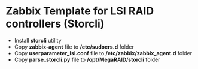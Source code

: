 # Zabbix Template for LSI RAID controllers (Storcli)

- Install **storcli** utility
- Copy **zabbix-agent** file to **/etc/sudoers.d** folder
- Copy **userparameter_lsi.conf** file to **/etc/zabbix/zabbix_agent.d** folder
- Copy **parse_storcli.py** file to **/opt/MegaRAID/storcli** folder
